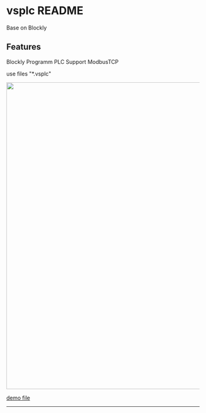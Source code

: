 # vsplc README

Base on Blockly 
## Features

Blockly Programm PLC
Support ModbusTCP 

use files "*.vsplc"

<p align="center">
  <a href="http://www.iec61499.cn/">
    <img
      src="http://www.iec61499.cn/images/example.png"
      width="800" 
    />
  </a>
</p>


 <a href="https://github.com/nuannuande/vsplc">demo file</a>
****
